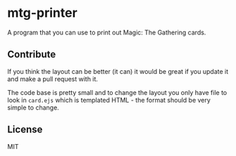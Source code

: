 # mtg-printer

A program that you can use to print out Magic: The Gathering cards.

## Contribute

If you think the layout can be better (it can) it would be great if you update it and make a pull request with it.

The code base is pretty small and to change the layout you only have file to look in `card.ejs` which is templated HTML - the format should be very simple to change.

## License

MIT